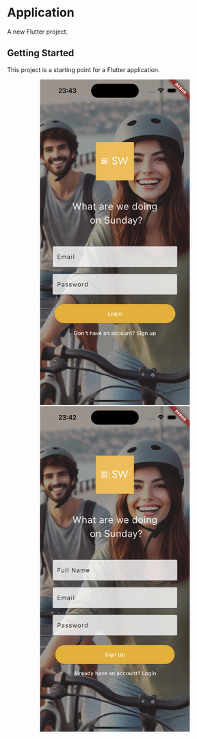 # Application

A new Flutter project.

## Getting Started

This project is a starting point for a Flutter application.

<p align="center">
  <img src="https://github.com/VolkanDurmaz/a_flutter_app/blob/main/images/ios/Login.png" width="350" title="login">
  <img src="https://github.com/VolkanDurmaz/a_flutter_app/blob/main/images/ios/Signup.png" width="350" alt="signup">
</p>